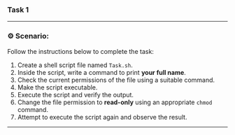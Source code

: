 ### Task 1 
---

### ⚙️ **Scenario:**

Follow the instructions below to complete the task:

1. Create a shell script file named `Task.sh`.
2. Inside the script, write a command to print **your full name**.
3. Check the current permissions of the file using a suitable command.
4. Make the script executable.
5. Execute the script and verify the output.
6. Change the file permission to **read-only** using an appropriate `chmod` command.
7. Attempt to execute the script again and observe the result.

---



